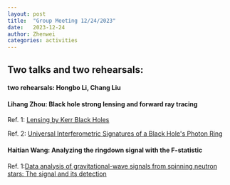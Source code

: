```yaml
---
layout: post
title:  "Group Meeting 12/24/2023"
date:   2023-12-24
author: Zhenwei
categories: activities
---
```




## Two talks and two rehearsals:

#### two rehearsals: Hongbo Li, Chang Liu

####  Lihang Zhou: Black hole strong lensing and forward ray tracing

Ref. 1: [Lensing by Kerr Black Holes](https://arxiv.org/abs/1910.12873)

Ref. 2: [Universal Interferometric Signatures of a Black Hole's Photon Ring](https://arxiv.org/abs/1907.04329)

#### Haitian Wang: Analyzing the ringdown signal with the F-statistic

Ref. 1:[Data analysis of gravitational-wave signals from spinning neutron stars: The signal and its detection](https://journals.aps.org/prd/abstract/10.1103/PhysRevD.58.063001)


